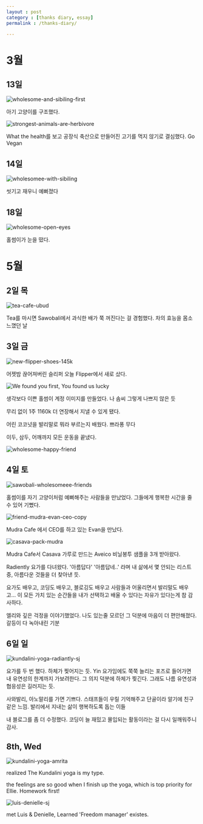 ```yaml
---
layout : post
category : [thanks diary, essay]
permalink : /thanks-diary/

---
```


# 3월

## 13일 


![wholesome-and-sibiling-first](https://user-images.githubusercontent.com/35059428/57149830-31bbf380-6dff-11e9-8397-7c2efe9fdfc0.jpg)

아기 고양이를 구조했다.

![strongest-animals-are-herbivore](https://user-images.githubusercontent.com/35059428/57150260-611f3000-6e00-11e9-9850-6e3c18372a3a.PNG)

What the health를 보고 공장식 축산으로 만들어진 고기를 먹지 않기로 결심했다. Go Vegan

## 14일

![wholesomee-with-sibiling](https://user-images.githubusercontent.com/35059428/57148636-9cb7fb00-6dfc-11e9-831e-6af6073fff01.jpg)

씻기고 재우니 예뻐졌다


## 18일

![wholesome-open-eyes](https://user-images.githubusercontent.com/35059428/57149118-a130e380-6dfd-11e9-8903-f7ade0196157.jpg)

홀썸이가 눈을 떴다.

# 5월 

## 2일 목

![tea-cafe-ubud](https://user-images.githubusercontent.com/35059428/57148356-0683d500-6dfc-11e9-9dab-41374ebf6f8d.jpg)

Tea를 마시면 Sawobali에서 과식한 배가 쭉 꺼진다는 걸 경험했다.
차의 효능을 몸소 느꼈던 날

## 3일 금

![new-flipper-shoes-145k](https://user-images.githubusercontent.com/35059428/57147769-e7387800-6dfa-11e9-8f0e-ba26279d2783.png)

어젯밤 끊어져버린 슬리퍼
오늘 Flipper에서 새로 샀다.

![We found you first, You found us lucky](https://user-images.githubusercontent.com/35059428/57148116-83fb1580-6dfb-11e9-81d2-be7bd13e8926.png)

생각보다 이쁜 홀썸이 계정 이미지를 만들었다.
나 솜씨 그렇게 나쁘지 않은 듯

무리 없이 1주 1160k 더 연장해서 지낼 수 있게 됐다.

어린 코코넛을 발리말로 뭐라 부르는지 배웠다. 
쁘라퐁 무다

이두, 삼두, 어깨까지 모든 운동을 끝냈다.

![wholesome-happy-friend](https://user-images.githubusercontent.com/35059428/57237374-a5593d00-7059-11e9-9a62-58f8acf1c38b.jpg)


## 4일 토

![sawobali-wholesomeee-friends](https://user-images.githubusercontent.com/35059428/57180628-38a93b80-6ebd-11e9-803f-1c27e8e0ec67.jpg)

홀썸이를 자기 고양이처럼 예뻐해주는 사람들을 만났었다. 그들에게 행복한 시간을 줄 수 있어 기뻤다.

![friend-mudra-evan-ceo-copy](https://user-images.githubusercontent.com/35059428/57237196-4b587780-7059-11e9-962b-9274858192ac.jpg)

Mudra Cafe 에서 CEO를 하고 있는 Evan을 만났다.

![casava-pack-mudra](https://user-images.githubusercontent.com/35059428/57180669-a3f30d80-6ebd-11e9-9b3b-116695e823eb.jpg)

Mudra Cafe서 Casava 가루로 만드는 Aveico 비닐봉투 샘플을 3개 받아왔다.


Radiently 요가를 다녀왔다. '아름답다' '아름답네..' 라며 내 삶에서 몇 안되는 리스트 중, 아름다운 것들을 더 찾아낸 듯.


요가도 배우고, 코딩도 배우고, 블로깅도 배우고
사람들과 어울리면서 발리말도 배우고...
이 모든 가치 있는 순간들을 내가 선택하고 배울 수 있다는
자유가 있다는게 참 감사하다.

엘리와 깊은 걱정을 이야기했었다. 나도 있는줄 모르던
그 덕분에 마음이 더 편안해졌다.
갈등이 다 녹아내린 기분


## 6일 일

![kundalini-yoga-radiantly-sj](https://user-images.githubusercontent.com/35059428/57423644-68529d80-7247-11e9-86bc-0ab198ddb3d9.jpg)

요가를 두 번 했다.
하체가 찢어지는 듯. Yin 요가임에도 쭉쭉 늘리는 포즈로 들어가면 내 유연성의 한계까지 가보려한다.
그 의지 덕분에 하체가 찢긴다. 그래도 나름 유연성과 협응성은 길러지는 듯.

사와발리, 아노말리를 가면 기쁘다. 스태프들이 우릴 기억해주고 단골이라 알기에 친구 같은 느낌. 발리에서 지내는 삶이 행복하도록 돕는 이들

내 블로그를 좀 더 수정했다. 코딩이 늘 재밌고 몰입되는 활동이라는 걸 다시 일깨워주니 감사.


## 8th, Wed

![kundalini-yoga-amrita](https://user-images.githubusercontent.com/35059428/57423542-fbd79e80-7246-11e9-9861-18c5fe978ba1.jpg)

realized The Kundalini yoga is my type.


the feelings are so good when I finish up the yoga, which is top priority for Ellie. Homework first!


![luis-denielle-sj](https://user-images.githubusercontent.com/35059428/57423587-32adb480-7247-11e9-9df1-d8001bbea564.jpg)

met Luis & Denielle, Learned 'Freedom manager' existes.

